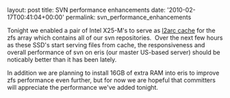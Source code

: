 
layout: post
title: SVN performance enhancements
date: '2010-02-17T00:41:04+00:00'
permalink: svn_performance_enhancements

<p>Tonight we enabled a pair of Intel X25-M's to serve as <a href="http://blogs.sun.com/brendan/entry/test">l2arc cache</a> for the zfs array which contains all of our svn repositories.&nbsp; Over the next few hours as these SSD's start serving files from cache, the responsiveness and overall performance of svn on eris (our master US-based server) should be noticably better than it has been lately.</p><p>In addition we are planning to install 16GB of extra RAM into eris to improve zfs performance even further, but for now we are hopeful that committers will appreciate the performance we've added tonight.</p><p><br />&nbsp;</p>
